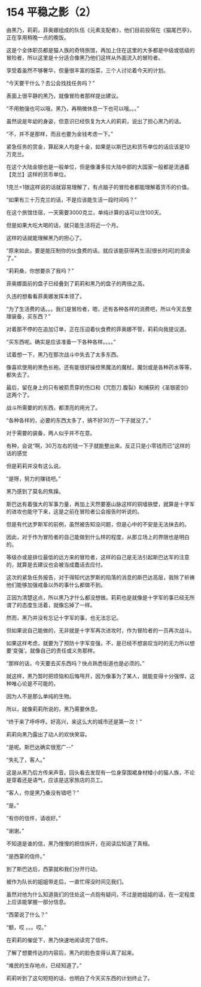 # 154 平稳之影（2）

由黑乃，莉莉，菲奥娜组成的队伍《元素支配者》，他们目前投宿在《猫尾巴亭》，正在享用稍晚一点的晚饭。

这是个全体职员都是猫人族的奇特旅馆，再加上住在这里的大多都是中级或低级的冒险者，所以这里是十分适合像黑乃他们这样从外面流入的冒险者。

享受着虽然不够奢华，但量很丰富的饭菜，三个人讨论着今天的计划。

“今天要干什么？去公会找找任务吗？”

表面上很平静的黑乃，就像冒险者那样提出建议。

“不用勉强也可以哦，黑乃，再稍微休息一下也可以哦。。。”

虽然说是年幼的身姿，但意识已经恢复为大人的莉莉，说出了担心黑乃的话。

“不，并不是那样，而且也要为金钱考虑一下。”

紧急任务的赏金，算起来人均是十金，如果是以斯巴达和货币单位的话应该是10万克兰。

在这个大陆金银也是一般单位，但是像潘多拉大陆中部的大国家一般都是流通着【克兰】这样的货币单位。

1克兰=1银这样说的话就容易理解了，有点脑子的冒险者都能理解着货币的价值。

“如果有三十万克兰的话，不是应该能生活一段时间吗？”

在这个旅馆住宿，一天需要3000克兰，单纯计算的话可以住100天。

但是如果大吃大喝的话，就只能生活将近一个月。

这样的话就能理解黑乃的担心了。

“原来如此，要是能压制你的伙食费的话，就应该能获得再生活\[很长时间]的资金了。”

“莉莉桑，你想要杀了我吗？”

菲奥娜面前的盘子已经叠到了莉莉和黑乃的盘子的两倍之高。

久违的想看看菲奥娜发挥本领了。

“为了生活费的话。。。我们是冒险者，嗯，还有各种各样的消费吧，所以今天去整理装备，买东西？”

对着那不停的在追加订单，正在压迫着伙食费的菲奥娜不管，莉莉向我提议道。

“买东西呢。确实是应该准备一下各种各样。。。。”

试着想一下，黑乃在那次战斗中失去了太多东西。

像喜欢使用的黑色长袍，还有能很好操控黑魔法的魔杖。魔剑或是各种药水等等，都失去了。

最后，留在身上的只有被箭贯穿的伤口和《咒怨刀.腹裂》和捕获的《圣银密剑》这两个了。

战斗所需要的的东西，都漂亮的用光了。

“各种各样的，必要的东西太多了，搞不好30万一下子就没了。”

对于需要的装备，两人似乎并不在意。

有种，会说“啊，30万左右的钱一下子就能整出来。反正只是小零钱而已”这样的话的感觉

但是莉莉并没有这么说。

“是呀，努力的赚钱吧。”

黑乃感到了莫名的焦躁。

斯巴达有着强大的军事力量，再加上天然要塞山脉这样的铜墙铁壁，就算是十字军的进攻也能守下来，这是之前在冒险者公会报告时听说的。

但是有代达罗斯军的前例，虽然被告知没问题，但是心中的不安是无法抹去的。

因此，对于作为冒险者的自己能做到什么样的程度，从那立场上的界限也是明白的。

等级亦或是排位最低的远方来的冒险者，这样的自己是无法引起斯巴达军的注意的，就算是去建议也会被当成蠢话去应付。

这次的紧急任务报告，对于得知代达罗斯的陷落的消息的斯巴达高层，我除了祈祷他们能够加强戒备以外的事什么都做不到。

正因为清楚这点，所以黑乃才什么都没想做。莉莉也是就像是十字军的事已经无所谓了的态度生活着，就像忘掉了一样。

然而，黑乃并没有忘记十字军的事，也无法忘记。

但如果说自己能做的，无非就是十字军再次进攻时，作为冒险者的一员再次战斗。

如果这样考虑，就要为了预防十字军变强，不，是已经不想哀叹当时的无力所以想要‘变强’。就像自己的责任或义务那样。

“那样的话，今天要去买东西吗？快点熟悉街道也是必须的。”

就这样，黑乃暂时把烦恼和后悔甩开，因为像事为了某人，就能变得十分强悍，这种唯心论是不可能的，

因为人不是那么单纯的生物。

所以，就像莉莉所说的，黑乃需要休息。

“终于来了呼呼呼。好高兴，来这么大的城市还是第一次！”

莉莉向黑乃露出了动人的欢快笑容。

“是呢。斯巴达确实很宽广--”

“失礼了，客人。”

这是从黑乃后方传来声音。回头看去发现有一位身穿围裙身材矮小的猫人族，不论是穿着还是语气，应该是这家旅店的员工。

“客人，你是黑乃桑没有错吧？”

“是。”

“有你的信件，请收好。”

“谢谢。”

不知道是谁的信，黑乃慢慢的把信拆开，在阅读后知道了真相。

“是西蒙的信件。”

到了斯巴达后，西蒙就和我们分开行动。

被作为队长的姐姐带走后，一直忙得没时间见我们。

虽然对他为什么知道我们的住处这一点抱有疑问，不过是她姐姐的话，在一定程度上应该能掌握一部分信息。

“西蒙说了什么？”

“额，哎 。。。哎。”

在莉莉的催促下，黑乃快速地阅读完了信件。

了解了想要传达的内容后，黑乃的脸色变得认真了起来。

“难民的生存地点，已经知道了。”

莉莉听到了这句短短的话，也明白了今天买东西的计划终止了。
